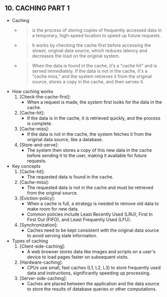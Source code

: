 **10. CACHING PART 1**
------------------------------------------------------------
- Caching 
    * > is the process of storing copies of frequently accessed data in a temporary, high-speed location to speed up future requests. 
    * > It works by checking the cache first before accessing the slower, original data source, which reduces latency and decreases the load on the original system. 
    * > When the data is found in the cache, it's a "cache hit" and is served immediately. If the data is not in the cache, it's a "cache miss," and the system retrieves it from the original source, stores a copy in the cache, and then serves it.
- How caching works
    1. [Check-the-cache-first]:
        - When a request is made, the system first looks for the data in the cache. 
    2. [Cache-hit]:
        - If the data is in the cache, it is retrieved quickly, and the process is complete.
    3. [Cache-miss]: 
        - If the data is not in the cache, the system fetches it from the original data source, like a database. 
    4. [Store-and-serve]: 
        - The system then stores a copy of this new data in the cache before sending it to the user, making it available for future requests.
- Key concepts
    1. [Cache-hit]: 
        - The requested data is found in the cache. 
    2. [Cache-miss]: 
        - The requested data is not in the cache and must be retrieved from the original source.
    3. [Eviction-policy]: 
        - When a cache is full, a strategy is needed to remove old data to make room for new data. 
        - Common policies include Least Recently Used (LRU), First In First Out (FIFO), and Least Frequently Used (LFU). 
    4. [Synchronization]: 
        - Caches need to be kept consistent with the original data source to avoid serving stale information.
- Types of caching
    1. [Client-side-caching]: 
        - A web browser stores data like images and scripts on a user's device to load pages faster on subsequent visits. 
    2. [Hardware-caching]: 
        - CPUs use small, fast caches (L1, L2, L3) to store frequently used data and instructions, significantly speeding up processing. 
    3. [Server-side-caching]: 
        - Caches are placed between the application and the data source to store the results of database queries or other computations. 